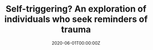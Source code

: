 ---
title: "Self-triggering? An exploration of individuals who seek reminders of trauma"
authors: 
- Benjamin W. Bellet
- admin
- Richard J. McNally
date: '2020-06-01T00:00:00Z'
doi: '10.1177/2167702620917459'
featured: no
image:
  caption: ''
  focal_point: ''
  preview_only: no
projects: []
publication: '*Clinical Psychological Science.* https://doi.org/10.1177/2167702620917459'
publication_short: ''
publication_types: 
- "2"
publishDate: '2020-06-01T00:00:00Z'
summary: null
abstract: null
url_code: ''
url_dataset: ''
url_pdf: publication/self_triggering/self_triggering.pdf
url_poster: ''
url_project: ''
url_slides: ''
url_source: ''
url_video: ''
---